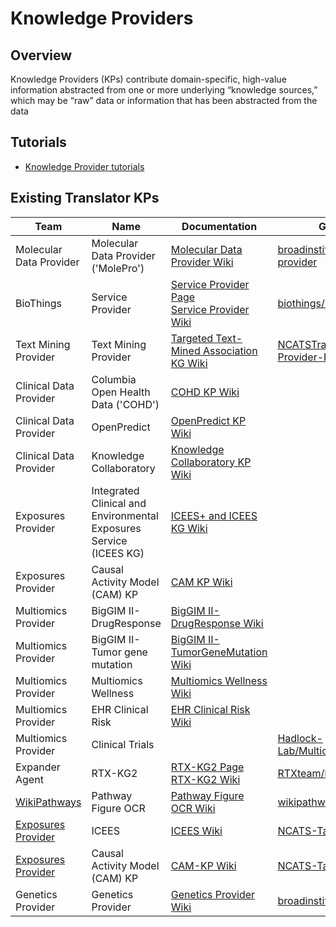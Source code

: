 # Knowledge Providers

## Overview

Knowledge Providers (KPs) contribute domain-specific, high-value information abstracted from one or more underlying “knowledge sources,” which may be “raw” data or information that has been abstracted from the data

## Tutorials

* [Knowledge Provider tutorials](../../development-guide/tutorials/index.md)

## Existing Translator KPs

| Team                                                                                            | Name                                                               | Documentation                                                                                                                                     | Github Repository                                                                                               |
|-------------------------------------------------------------------------------------------------|--------------------------------------------------------------------|---------------------------------------------------------------------------------------------------------------------------------------------------|-----------------------------------------------------------------------------------------------------------------|
| Molecular Data Provider                                                                         | Molecular Data Provider ('MolePro')                                | [Molecular Data Provider Wiki](https://github.com/NCATSTranslator/Translator-All/wiki/Molecular-Data-Provider)                                    | [broadinstitute/molecular-data-provider](https://github.com/broadinstitute/molecular-data-provider)             |
| BioThings                                                                                       | Service Provider                                                   | [Service Provider Page](service_provider.md)<br/>[Service Provider Wiki](https://github.com/NCATSTranslator/Translator-All/wiki/Service-Provider) | [biothings/BioThings_Explorer_TRAPI](https://github.com/biothings/BioThings_Explorer_TRAPI)                     |
| Text Mining Provider                                                                            | Text Mining Provider                                               | [Targeted Text-Mined Association KG Wiki](https://github.com/NCATSTranslator/Translator-All/wiki/Targeted-Text-Mined-Association-KG)              | [NCATSTranslator/Text-Mining-Provider-Roadmap](https://github.com/NCATSTranslator/Text-Mining-Provider-Roadmap) |
| Clinical Data Provider                                                                          | Columbia Open Health Data ('COHD')                                 | [COHD KP Wiki](https://github.com/NCATSTranslator/Translator-All/wiki/COHD-KP)                                                                    |                                                                                                                 |
| Clinical Data Provider                                                                          | OpenPredict                                                        | [OpenPredict KP Wiki](https://github.com/NCATSTranslator/Translator-All/wiki/OpenPredict-KP)                                                      |                                                                                                                 |
| Clinical Data Provider                                                                          | Knowledge Collaboratory                                            | [Knowledge Collaboratory KP Wiki](https://github.com/NCATSTranslator/Translator-All/wiki/Knowledge-Collaboratory-KP)                              |                                                                                                                 |
| Exposures Provider                                                                              | Integrated Clinical and Environmental Exposures Service (ICEES KG) | [ICEES+ and ICEES KG Wiki](https://github.com/NCATSTranslator/Translator-All/wiki/Exposures-Provider-ICEES)                                       |                                                                                                                 |
| Exposures Provider                                                                              | Causal Activity Model (CAM) KP                                     | [CAM KP Wiki](https://github.com/NCATSTranslator/Translator-All/wiki/Exposures-Provider-CAM-AOP)                                                  |                                                                                                                 |
| Multiomics Provider                                                                             | BigGIM II-DrugResponse                                             | [BigGIM II-DrugResponse Wiki](https://github.com/NCATSTranslator/Translator-All/wiki/Big-GIM-II:-Drug-Response-KP)                                |                                                                                                                 |
| Multiomics Provider                                                                             | BigGIM II-Tumor gene mutation                                      | [BigGIM II-TumorGeneMutation Wiki](https://github.com/NCATSTranslator/Translator-All/wiki/Big-GIM-II:-Tumor-gene-mutation-KP)                     |                                                                                                                 |
| Multiomics Provider                                                                             | Multiomics Wellness                                                | [Multiomics Wellness Wiki](https://github.com/NCATSTranslator/Translator-All/wiki/Wellness-KP)                                                    |                                                                                                                 |
| Multiomics Provider                                                                             | EHR Clinical Risk                                                  | [EHR Clinical Risk Wiki](https://github.com/NCATSTranslator/Translator-All/wiki/EHR-Risk-KP)                                                      |                                                                                                                 |
| Multiomics Provider                                                                             | Clinical Trials                                                    |                                                                                                                                                   | [Hadlock-Lab/Multiomics_ClinicalTrials_KP](https://github.com/Hadlock-Lab/Multiomics_ClinicalTrials_KP)         |
| Expander Agent                                                                                  | RTX-KG2                                                            | [RTX-KG2 Page](rtx-kg2.md)<br/>[RTX-KG2 Wiki](https://github.com/NCATSTranslator/Translator-All/wiki/KG2)                                         | [RTXteam/RTX-KG2](https://github.com/RTXteam/RTX-KG2)                                                           |
| [WikiPathways](https://github.com/wikipathways)                                                 | Pathway Figure OCR                                                 | [Pathway Figure OCR Wiki](https://github.com/NCATSTranslator/Translator-All/wiki/Pathway-Figure-OCR-(PFOCR))                                      | [wikipathways/pathway-figure-ocr](https://github.com/wikipathways/pathway-figure-ocr)                           |
| [Exposures Provider](https://github.com/NCATSTranslator/Translator-All/wiki/Exposures-Provider) | ICEES                                                              | [ICEES Wiki](https://github.com/NCATSTranslator/Translator-All/wiki/Exposures-Provider-ICEES)                                                     | [NCATS-Tangerine/icees-api](https://github.com/NCATS-Tangerine/icees-api)                                       |
| [Exposures Provider](https://github.com/NCATSTranslator/Translator-All/wiki/Exposures-Provider) | Causal Activity Model (CAM) KP                                     | [CAM-KP Wiki](https://github.com/NCATSTranslator/Translator-All/wiki/CAM-KP)                                                                      | [NCATS-Tangerine/cam-kp-api](https://github.com/NCATS-Tangerine/cam-kp-api)                                     |
| Genetics Provider                                                                               | Genetics Provider                                                  | [Genetics Provider Wiki](https://github.com/NCATSTranslator/Translator-All/wiki/Genetics-Knowledge-Provider)                                      | [broadinstitute/genetics-kp-dev](https://github.com/broadinstitute/genetics-kp-dev)                             |
